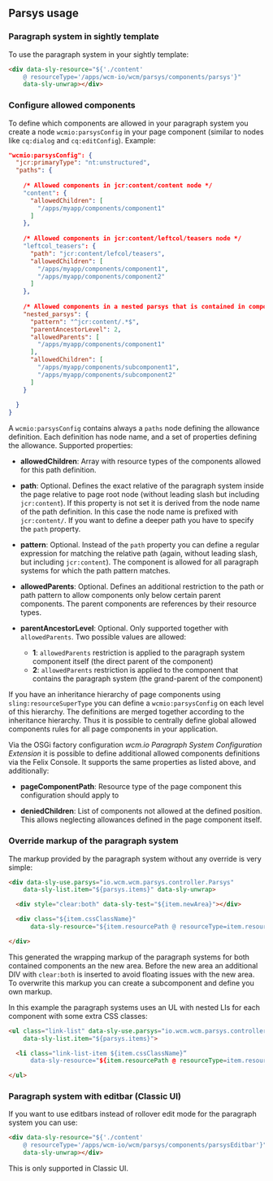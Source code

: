 ## Parsys usage

### Paragraph system in sightly template

To use the paragraph system in your sightly template:

```html
<div data-sly-resource="${'./content'
    @ resourceType='/apps/wcm-io/wcm/parsys/components/parsys'}"
    data-sly-unwrap></div>
```


### Configure allowed components

To define which components are allowed in your paragraph system you create a node `wcmio:parsysConfig` in your page component (similar to nodes like `cq:dialog` and `cq:editConfig`). Example:

```json
"wcmio:parsysConfig": {
  "jcr:primaryType": "nt:unstructured",
  "paths": {
    
    /* Allowed components in jcr:content/content node */
    "content": {
      "allowedChildren": [
        "/apps/myapp/components/component1"
      ]
    },
     
    /* Allowed components in jcr:content/leftcol/teasers node */
    "leftcol_teasers": {
      "path": "jcr:content/lefcol/teasers",
      "allowedChildren": [
        "/apps/myapp/components/component1",
        "/apps/myapp/components/component2"
      ]
    },
     
    /* Allowed components in a nested parsys that is contained in component1 */
    "nested_parsys": {
      "pattern": "^jcr:content/.*$",
      "parentAncestorLevel": 2,
      "allowedParents": [
        "/apps/myapp/components/component1"
      ],
      "allowedChildren": [
        "/apps/myapp/components/subcomponent1",
        "/apps/myapp/components/subcomponent2"
      ]
    }
 
  }
}
```

A `wcmio:parsysConfig` contains always a `paths` node defining the allowance definition. Each definition has node name, and a set of properties defining the allowance. Supported properties:

* **allowedChildren**: Array with resource types of the components allowed for this path definition.

* **path**: Optional. Defines the exact relative of the paragraph system inside the page relative to page root node (without leading slash but including `jcr:content`). If this property is not set it is derived from the node name of the path definition. In this case the node name is prefixed with `jcr:content/`. If you want to define a deeper path you have to specify the `path` property.

* **pattern**: Optional. Instead of the `path` property you can define a regular expression for matching the relative path (again, without leading slash, but including `jcr:content`). The component is allowed for all paragraph systems for which the path pattern matches.

* **allowedParents**: Optional. Defines an additional restriction to the path or path pattern to allow components only below certain parent components. The parent components are references by their resource types.

* **parentAncestorLevel**: Optional. Only supported together with `allowedParents`. Two possible values are allowed:
    * **1**: `allowedParents` restriction is applied to the paragraph system component itself (the direct parent of the component)
    * **2**: `allowedParents` restriction is applied to the component that contains the paragraph system (the grand-parent of the component)

If you have an inheritance hierarchy of page components using `sling:resourceSuperType` you can define a `wcmio:parsysConfig` on each level of this hierarchy. The definitions are merged together according to the inheritance hierarchy. Thus it is possible to centrally define global allowed components rules for all page components in your application.

Via the OSGi factory configuration _wcm.io Paragraph System Configuration Extension_ it is possible to define additional allowed components definitions via the Felix Console. It supports the same properties as listed above, and additionally:

* **pageComponentPath**: Resource type of the page component this configuration should apply to

* **deniedChildren**: List of components not allowed at the defined position. This allows neglecting allowances defined in the page component itself.


### Override markup of the paragraph system

The markup provided by the paragraph system without any override is very simple:

```html
<div data-sly-use.parsys="io.wcm.wcm.parsys.controller.Parsys"
    data-sly-list.item="${parsys.items}" data-sly-unwrap>

  <div style="clear:both" data-sly-test="${item.newArea}"></div>

  <div class="${item.cssClassName}"
      data-sly-resource="${item.resourcePath @ resourceType=item.resourceType}"></div>

</div>
```

This generated the wrapping markup of the paragraph systems for both contained components an the new area. Before the new area an additional DIV with `clear:both` is inserted to avoid floating issues with the new area. To overwrite this markup you can create a subcomponent and define you own markup.

In this example the paragraph systems uses an UL with nested LIs for each component with some extra CSS classes:

```html
<ul class="link-list" data-sly-use.parsys="io.wcm.wcm.parsys.controller.Parsys"
    data-sly-list.item="${parsys.items}">

  <li class="link-list-item ${item.cssClassName}“
      data-sly-resource="${item.resourcePath @ resourceType=item.resourceType}"></li>

</ul>
```


### Paragraph system with editbar (Classic UI)

If you want to use editbars instead of rollover edit mode for the paragraph system you can use:

```html
<div data-sly-resource="${'./content'
    @ resourceType='/apps/wcm-io/wcm/parsys/components/parsysEditbar'}"
    data-sly-unwrap></div>
```

This is only supported in Classic UI.
